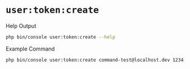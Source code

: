 # `user:token:create`

<div class="code-title auto-refresh">Help Output</div>

```bash
php bin/console user:token:create --help
```

[](../assets/user-token-create-help.html ':include :type=html')

<div class="code-title auto-refresh">Example Command</div>

```bash
php bin/console user:token:create command-test@localhost.dev 1234
```

[](../assets/user-token-create.html ':include :type=html')

